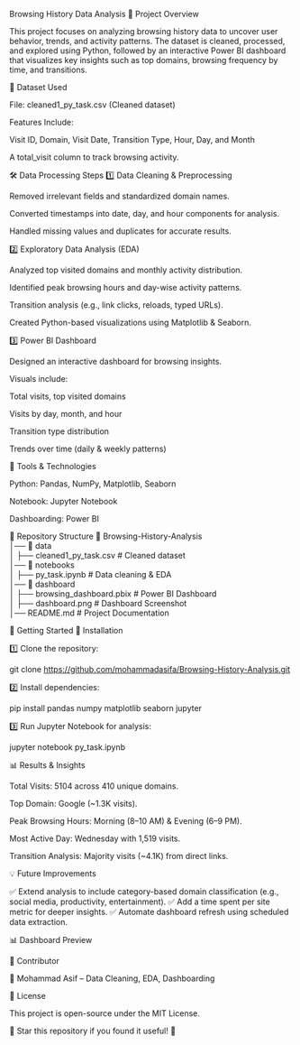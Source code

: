 Browsing History Data Analysis
📌 Project Overview

This project focuses on analyzing browsing history data to uncover user behavior, trends, and activity patterns. The dataset is cleaned, processed, and explored using Python, followed by an interactive Power BI dashboard that visualizes key insights such as top domains, browsing frequency by time, and transitions.

📂 Dataset Used

File: cleaned1_py_task.csv (Cleaned dataset)

Features Include:

Visit ID, Domain, Visit Date, Transition Type, Hour, Day, and Month

A total_visit column to track browsing activity.

🛠 Data Processing Steps
1️⃣ Data Cleaning & Preprocessing

Removed irrelevant fields and standardized domain names.

Converted timestamps into date, day, and hour components for analysis.

Handled missing values and duplicates for accurate results.

2️⃣ Exploratory Data Analysis (EDA)

Analyzed top visited domains and monthly activity distribution.

Identified peak browsing hours and day-wise activity patterns.

Transition analysis (e.g., link clicks, reloads, typed URLs).

Created Python-based visualizations using Matplotlib & Seaborn.

3️⃣ Power BI Dashboard

Designed an interactive dashboard for browsing insights.

Visuals include:

Total visits, top visited domains

Visits by day, month, and hour

Transition type distribution

Trends over time (daily & weekly patterns)

🔧 Tools & Technologies

Python: Pandas, NumPy, Matplotlib, Seaborn

Notebook: Jupyter Notebook

Dashboarding: Power BI

📁 Repository Structure
📂 Browsing-History-Analysis  
│── 📁 data  
│   ├── cleaned1_py_task.csv   # Cleaned dataset  
│── 📁 notebooks  
│   ├── py_task.ipynb          # Data cleaning & EDA  
│── 📁 dashboard  
│   ├── browsing_dashboard.pbix  # Power BI Dashboard  
│   ├── dashboard.png            # Dashboard Screenshot  
│── README.md  # Project Documentation  

🚀 Getting Started
🔹 Installation

1️⃣ Clone the repository:

git clone https://github.com/mohammadasifa/Browsing-History-Analysis.git


2️⃣ Install dependencies:

pip install pandas numpy matplotlib seaborn jupyter


3️⃣ Run Jupyter Notebook for analysis:

jupyter notebook py_task.ipynb

📊 Results & Insights

Total Visits: 5104 across 410 unique domains.

Top Domain: Google (~1.3K visits).

Peak Browsing Hours: Morning (8–10 AM) & Evening (6–9 PM).

Most Active Day: Wednesday with 1,519 visits.

Transition Analysis: Majority visits (~4.1K) from direct links.

💡 Future Improvements

✅ Extend analysis to include category-based domain classification (e.g., social media, productivity, entertainment).
✅ Add a time spent per site metric for deeper insights.
✅ Automate dashboard refresh using scheduled data extraction.

📊 Dashboard Preview

🙌 Contributor

👤 Mohammad Asif – Data Cleaning, EDA, Dashboarding

📜 License

This project is open-source under the MIT License.

🌟 Star this repository if you found it useful! 🚀
